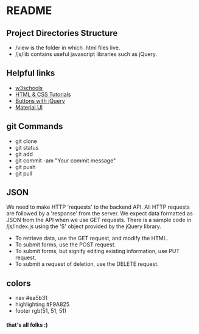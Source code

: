 # README
## Project Directories Structure
- /view is the folder in which .html files live.
- /js/lib contains useful javascript libraries such as jQuery.


## Helpful links
- [w3schools](http://www.w3schools.com/)
- [HTML & CSS Tutorials](https://www.youtube.com/watch?v=zlT28HdYe3A&index=9&list=PLYxzS__5yYQk3V3b8yJZfyH-cX4LbgyYj)
- [Buttons with jQuery](https://www.youtube.com/watch?v=0m5ytkr25ug)
- [Material UI](https://www.materialui.co/)


## git Commands
- git clone
- git status
- git add
- git commit -am "Your commit message"
- git push
- git pull


## JSON
We need to make HTTP 'requests' to the backend API. All HTTP requests are followed by a 'response' from the server. We expect data formatted as JSON from the API when we use GET requests. There is a sample code in /js/index.js using the '$' object provided by the jQuery library.
- To retrieve data, use the GET request, and modify the HTML.
- To submit forms, use the POST request.
- To submit forms, but signify editing existing information, use PUT request.
- To submit a request of deletion, use the DELETE request.


## colors
- nav #ea5b31
- highlighting #F9A825
- footer rgb(51, 51, 51)


#### that's all folks :)
